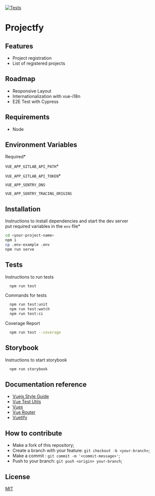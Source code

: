 [//]: # ([![MIT License]&#40;https://img.shields.io/apm/l/atomic-design-ui.svg?&#41;]&#40;https://github.com/tterb/atomic-design-ui/blob/master/LICENSEs&#41;)
[![Tests](https://github.com/mpluiz/projectfy/actions/workflows/test.yml/badge.svg)](https://github.com/mpluiz/projectfy/actions/workflows/test.yml)

# Projectfy


## Features

- Project registration
- List of registered projects


## Roadmap

- Responsive Layout
- Internationalization with vue-i18n
- E2E Test with Cypress


## Requirements
- Node <lts-version>

## Environment Variables

Required*

`VUE_APP_GITLAB_API_PATH`*

`VUE_APP_GITLAB_API_TOKEN`*

`VUE_APP_SENTRY_DNS`

`VUE_APP_SENTRY_TRACING_ORIGINS`

## Installation

Instructions to install dependencies and start the dev server\
put required variables in the `env` file*

```bash
cd <your-project-name>
npm i
cp .env-example .env
npm run serve
```

## Tests

Instructions to run tests

```bash
  npm run test
```

Commands for tests

```bash
  npm run test:unit
  npm run test:watch
  npm run test:ci
```

Coverage Report

```bash
  npm run test --coverage
```

## Storybook

Instructions to start storybook

```bash
  npm run storybook
```

## Documentation reference

- [Vuejs Style Guide](https://vuejs.org/style-guide/)
- [Vue Test Utils](https://test-utils.vuejs.org/guide/)
- [Vuex](https://vuex.vuejs.org/guide/)
- [Vue Router](https://router.vuejs.org/guide/)
- [Vuetify](https://vuetifyjs.com/en/getting-started/installation/)
## How to contribute

- Make a fork of this repository;
- Create a branch with your feature: `git checkout -b <your-branch>`;
- Make a commit : `git commit -m '<commit-message>'`;
- Push to your branch: `git push <origin> your-branch`;


## License

[MIT](https://choosealicense.com/licenses/mit/)
